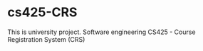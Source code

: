 # cs425-CRS
This is university project. Software engineering CS425 - Course Registration System (CRS)

